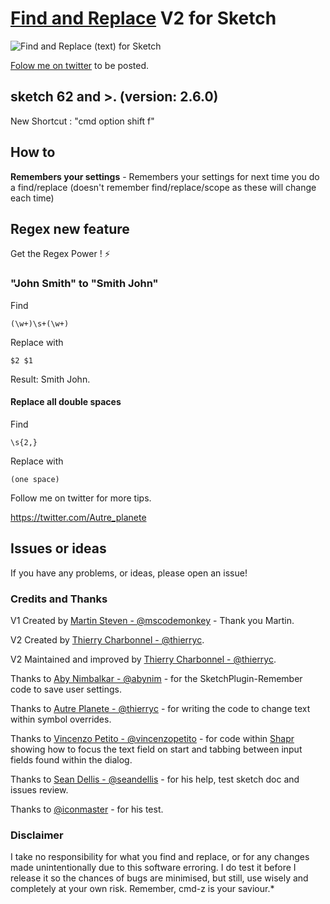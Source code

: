 # [Find and Replace](https://github.com/thierryc/Sketch-Find-And-Replace/) V2 for Sketch


![Find and Replace (text) for Sketch](https://raw.githubusercontent.com/thierryc/Sketch-Find-And-Replace/master/_crea/visual-v2.jpg)


[Folow me on twitter](https://twitter.com/@Autre_planete) to be posted.


##  sketch 62 and >. (version: 2.6.0)

New Shortcut : "cmd option shift f"

## How to

**Remembers your settings** - Remembers your settings for next time you do a find/replace (doesn't remember find/replace/scope as these will change each time)

## Regex new feature

Get the Regex Power ! ⚡️

### "John Smith" to "Smith John"

Find
```
(\w+)\s+(\w+)
```

Replace with
```
$2 $1
```

Result: Smith John.


#### Replace all double spaces

Find
```
\s{2,}

```

Replace with
```
(one space)

```

Follow me on twitter for more tips.

https://twitter.com/Autre_planete


## Issues or ideas

If you have any problems, or ideas, please open an issue!

### Credits and Thanks

V1 Created by [Martin Steven - @mscodemonkey](https://github.com/mscodemonkey) - Thank you Martin.

V2 Created by [Thierry Charbonnel - @thierryc](https://anotherplanet.io).

V2 Maintained and improved by [Thierry Charbonnel - @thierryc](https://anotherplanet.io).

Thanks to [Aby Nimbalkar - @abynim](https://github.com/abynim) - for the SketchPlugin-Remember code to save user settings.

Thanks to [Autre Planete - @thierryc](https://github.com/thierryc) - for writing the code to change text within symbol overrides.

Thanks to [Vincenzo Petito - @vincenzopetito](https://github.com/vincenzopetito) - for code within [Shapr](https://github.com/vincenzopetito/Shapr) showing how to focus the text field on start and tabbing between input fields found within the dialog.

Thanks to [Sean Dellis - @seandellis](https://github.com/seandellis) - for his help, test sketch doc and issues review.

Thanks to [@iconmaster](https://github.com/iconmaster) - for his test.

### Disclaimer

I take no responsibility for what you find and replace, or for any changes made unintentionally due to this software erroring. I do test it before I release it so the chances of bugs are minimised, but still, use wisely and completely at your own risk. Remember, cmd-z is your saviour.*
